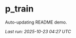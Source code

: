 # p_train

Auto-updating README demo.

<!--START_SECTION:status-->
_Last run: 2025-10-23 04:27 UTC_
<!--END_SECTION:status-->
















































































































































































































































































































































































































































































































































































































































































































































































































































































































































































































































































































































































































































































































































































































